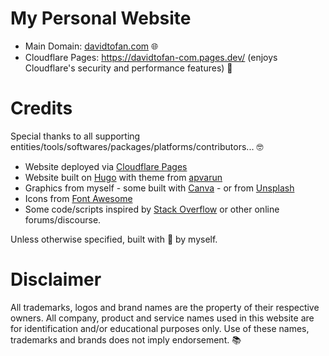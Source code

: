 # My Personal Website

* Main Domain: [davidtofan.com](https://davidtofan.com/) 🌐
* Cloudflare Pages: https://davidtofan-com.pages.dev/ (enjoys Cloudflare's security and performance features) 🔐

# Credits

Special thanks to all supporting entities/tools/softwares/packages/platforms/contributors... 🤓

* Website deployed via [Cloudflare Pages](https://pages.cloudflare.com/)
* Website built on [Hugo](https://gohugo.io/) with theme from [apvarun](https://github.com/apvarun/digital-garden-hugo-theme)
* Graphics from myself - some built with [Canva](https://www.canva.com/) - or from [Unsplash](https://unsplash.com/)
* Icons from [Font Awesome](https://fontawesome.com/license)
* Some code/scripts inspired by [Stack Overflow](https://stackoverflow.com/) or other online forums/discourse.

Unless otherwise specified, built with 🧡 by myself.

# Disclaimer

All trademarks, logos and brand names are the property of their respective owners. All company, product and service names used in this website are for identification and/or educational purposes only. Use of these names, trademarks and brands does not imply endorsement. 📚
